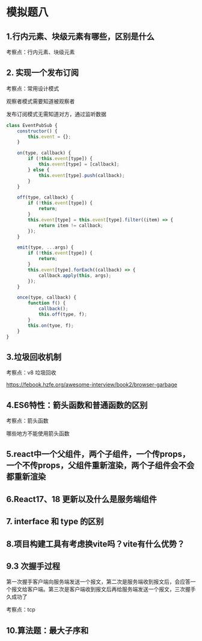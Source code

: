 # 模拟题八

## 1.行内元素、块级元素有哪些，区别是什么

考察点：行内元素、块级元素



## 2. 实现一个发布订阅 

考察点：常用设计模式

观察者模式需要知道被观察者

发布订阅模式无需知道对方，通过监听数据

```javascript
class EventPubSub {
    constructor() {
        this.event = {};
    }

    on(type, callback) {
        if (!this.event[type]) {
            this.event[type] = [callback];
        } else {
            this.event[type].push(callback);
        }
    }

    off(type, callback) {
        if (!this.event[type]) {
            return;
        }
        this.event[type] = this.event[type].filter((item) => {
            return item != callback;
        });
    }

    emit(type, ...args) {
        if (!this.event[type]) {
            return;
        }
        this.event[type].forEach((callback) => {
            callback.apply(this, args);
        });
    }

    once(type, callback) {
        function f() {
            callback();
            this.off(type, f);
        }
        this.on(tyoe, f);
    }
}
```



## 3.垃圾回收机制

考察点：v8 垃圾回收

https://febook.hzfe.org/awesome-interview/book2/browser-garbage



## 4.ES6特性：箭头函数和普通函数的区别

考察点：箭头函数

哪些地方不能使用箭头函数



## 5.react中一个父组件，两个子组件，一个传props，一个不传props，父组件重新渲染，两个子组件会不会都重新渲染



## 6.React17、18 更新以及什么是服务端组件



## 7. interface 和 type 的区别



## 8.项目构建工具有考虑换vite吗？vite有什么优势？









## 9.3 次握手过程

第一次握手客户端向服务端发送一个报文，第二次是服务端收到报文后，会应答一个报文给客户端。第三次是客户端收到报文后再给服务端发送一个报文，三次握手久成功了

考察点：tcp



## 10.算法题：最大子序和

